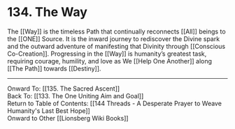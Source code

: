 # 134. The Way

The [[Way]] is the timeless Path that continually reconnects [[All]] beings to the [[ONE]] Source. It is the inward journey to rediscover the Divine spark and the outward adventure of manifesting that Divinity through [[Conscious Co-Creation]]. Progressing in the [[Way]] is humanity’s greatest task, requiring courage, humility, and love as We [[Help One Another]] along [[The Path]] towards [[Destiny]]. 

____

Onward To: [[135. The Sacred Ascent]]  
Back To: [[133. The One Uniting Aim and Goal]]  
Return to Table of Contents: [[144 Threads - A Desperate Prayer to Weave Humanity's Last Best Hope]]  
Onward to Other [[Lionsberg Wiki Books]]  